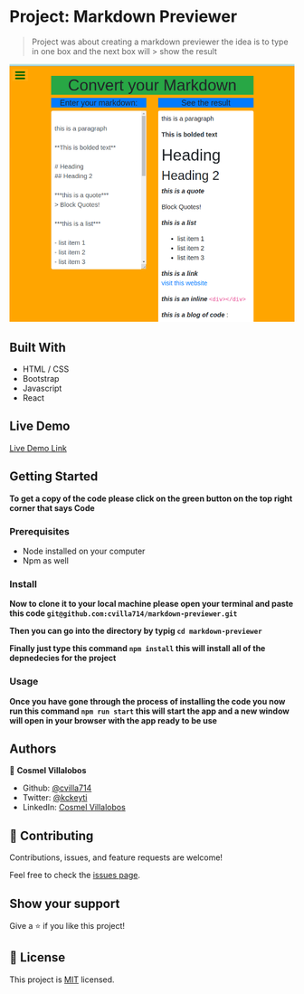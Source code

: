 # Project: Markdown Previewer

> Project was about creating a markdown previewer
> the idea is to type in one box and the next box will > show the result

![screenshot](./app_screenshot.png)

## Built With

- HTML / CSS
- Bootstrap
- Javascript
- React

## Live Demo

[Live Demo Link]()

## Getting Started

**To get a copy of the code please click on the green button on the top right corner that says Code**

### Prerequisites

- Node installed on your computer
- Npm as well

### Install

**Now to clone it to your local machine please open your terminal and paste this code `git@github.com:cvilla714/markdown-previewer.git`**

**Then you can go into the directory by typig `cd markdown-previewer `**

**Finally just type this command `npm install` this will install all of the depnedecies for the project**

### Usage

**Once you have gone through the process of installing the code you now run this command `npm run start` this will start the app and a new window will open in your browser with the app ready to be use**

## Authors

👤 **Cosmel Villalobos**

- Github: [@cvilla714](https://github.com/cvilla714)
- Twitter: [@kckeyti](https://twitter.com/kckeyti)
- LinkedIn: [Cosmel Villalobos](https://www.linkedin.com/in/cosvilla/)

## 🤝 Contributing

Contributions, issues, and feature requests are welcome!

Feel free to check the [issues page](https://github.com/cvilla714/markdown-previewer/pulls).

## Show your support

Give a ⭐️ if you like this project!

## 📝 License

This project is [MIT](https://github.com/cvilla714/markdown-previewer/blob/master/LICENSE) licensed.

